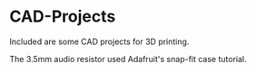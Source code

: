# CAD-Projects

Included are some CAD projects for 3D printing.

The 3.5mm audio resistor used Adafruit's snap-fit case tutorial.
